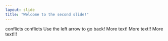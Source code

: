 ```yaml
---
layout: slide
title: "Welcome to the second slide!"
---
```

conflicts
conflicts
Use the left arrow to go back!
More text!
More text!!
More text!!!
